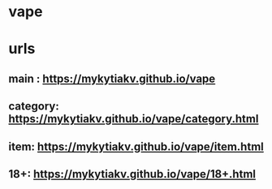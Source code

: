 # vape
# urls
## main : https://mykytiakv.github.io/vape
## category: https://mykytiakv.github.io/vape/category.html
## item: https://mykytiakv.github.io/vape/item.html
## 18+: https://mykytiakv.github.io/vape/18+.html
